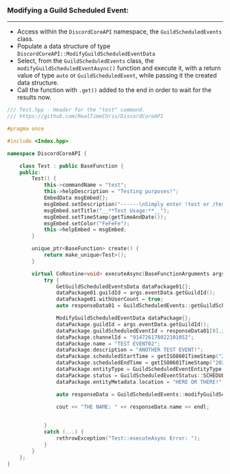 ### **Modifying a Guild Scheduled Event:**
---
- Access within the `DiscordCoreAPI` namespace, the `GuildScheduledEvents` class.
- Populate a data structure of type `DiscordCoreAPI::ModifyGuildScheduledEventData`
- Select, from the `GuildScheduledEvents` class, the `modifyGuildScheduledEventAsync()` function and execute it, with a return value of type `auto` or `GuildScheduledEvent`, while passing it the created data structure.
- Call the function with `.get()` added to the end in order to wait for the results now.

```cpp
/// Test.hpp - Header for the "test" command.
/// https://github.com/RealTimeChris/DiscordCoreAPI

#pragma once

#include <Index.hpp>

namespace DiscordCoreAPI {

	class Test : public BaseFunction {
	public:
		Test() {
			this->commandName = "test";
			this->helpDescription = "Testing purposes!";
			EmbedData msgEmbed{};
			msgEmbed.setDescription("------\nSimply enter !test or /test!\n------");
			msgEmbed.setTitle("__**Test Usage:**__");
			msgEmbed.setTimeStamp(getTimeAndDate());
			msgEmbed.setColor("FeFeFe");
			this->helpEmbed = msgEmbed;
		}

		unique_ptr<BaseFunction> create() {
			return make_unique<Test>();
		}

		virtual CoRoutine<void> executeAsync(BaseFunctionArguments args) {
			try {
				GetGuildScheduledEventsData dataPackage01{};
				dataPackage01.guildId = args.eventData.getGuildId();
				dataPackage01.withUserCount = true;
				auto responseData01 = GuildScheduledEvents::getGuildScheduledEventsAsync(dataPackage01).get();

				ModifyGuildScheduledEventData dataPackage{};
				dataPackage.guildId = args.eventData.getGuildId();
				dataPackage.guildScheduledEventId = responseData01[0].id;
				dataPackage.channelId = "914726178022101052";
				dataPackage.name = "TEST EVENT02";
				dataPackage.description = "ANOTHER TEST EVENT!";
				dataPackage.scheduledStartTime = getISO8601TimeStamp("2021", "11", "30", "18", "15", "0");
				dataPackage.scheduledEndTime = getISO8601TimeStamp("2021", "11", "30", "18", "45", "0");
				dataPackage.entityType = GuildScheduledEventEntityType::EXTERNAL;
				dataPackage.status = GuildScheduledEventStatus::SCHEDULED;
				dataPackage.entityMetadata.location = "HERE OR THERE!";

				auto responseData = GuildScheduledEvents::modifyGuildScheduledEventAsync(dataPackage).get();

				cout << "THE NAME: " << responseData.name << endl;

				
			}
			catch (...) {
				rethrowException("Test::executeAsync Error: ");
			}
		}
	};
}
```
